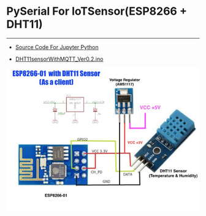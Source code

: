 # PySerial For IoTSensor(ESP8266 + DHT11)
***

* [Source Code For Jupyter Python](http://nbviewer.jupyter.org/github/leehaesung/PySerialForIoTSensor/blob/master/PySerial_For_IoT-Sensor.ipynb)

* [DHT11sensorWithMQTT_Ver0.2.ino](https://github.com/leehaesung/PySerialForIoTSensor/blob/master/DHT11sensorWithMQTT_Ver0.2.ino)

![ESP8266_DHT11.jpg](https://github.com/leehaesung/NodeRED/blob/master/02_CodeFiles/10_ESP8266-01/01_Images/ESP8266_DHT11.jpg)

